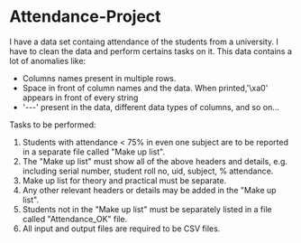 # Attendance-Project
I have a data set containg attendance of the students from a university. I have to clean the data and perform certains tasks on it.
This data contains a lot of anomalies like:
- Columns names present in multiple rows.
- Space in front of column names and the data. When printed,'\xa0' appears in front of every string
- '---' present in the data, different data types of columns, and so on...

Tasks to be performed:
1.  Students with attendance < 75% in even one subject are to be reported in a separate file called "Make up list".
2.  The "Make up list" must show all of the above headers and details, e.g. including serial number, student roll no, uid, subject, % attendance.
3.  Make up list for theory and practical must be separate.
4.  Any other relevant headers or details may be added in the "Make up list".
5.  Students not in the "Make up list" must be separately listed in a file called "Attendance_OK" file.
6.  All input and output files are required to be CSV files.
